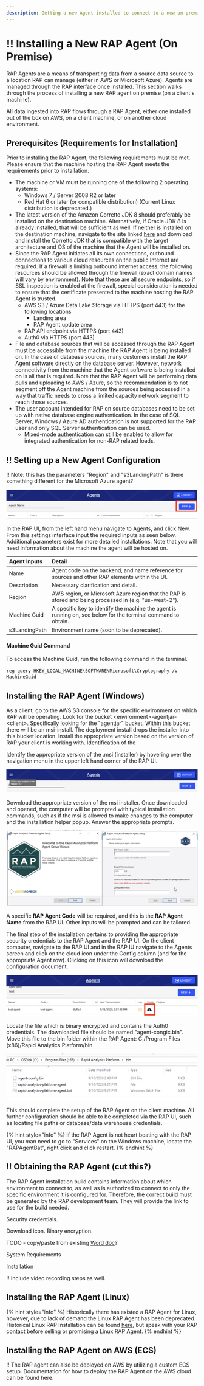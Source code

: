 ```yaml
---
description: Getting a new Agent installed to connect to a new on-premise data source.
---
```


# !! Installing a New RAP Agent \(On Premise\)

RAP Agents are a means of transporting data from a source data source to a location RAP can manage \(either in AWS or Microsoft Azure\). Agents are managed through the RAP interface once installed. This section walks through the process of installing a new RAP agent on premise \(on a client's machine\).

All data ingested into RAP flows through a RAP Agent, either one installed out of the box on AWS, on a client machine, or on another cloud environment.

## Prerequisites \(Requirements for Installation\)

Prior to installing the RAP Agent, the following requirements must be met.  Please ensure that the machine hosting the RAP Agent meets the requirements prior to installation.

* The machine or VM must be running one of the following 2 operating systems:
  * Windows 7 / Server 2008 R2 or later
  * Red Hat 6 or later \(or compatible distribution\) \(Current Linux distribution is deprecated.\)
* The latest version of the Amazon Corretto JDK 8 should preferably be installed on the destination machine.  Alternatively, if Oracle JDK 8 is already installed, that will be sufficient as well.  If neither is installed on the destination machine, navigate to the site linked [here](https://docs.aws.amazon.com/corretto/latest/corretto-8-ug/downloads-list.html) and download and install the Corretto JDK that is compatible with the target architecture and OS of the machine that the Agent will be installed on.
* Since the RAP Agent initiates all its own connections, outbound connections to various cloud resources on the public Internet are required.  If a firewall is limiting outbound internet access, the following resources should be allowed through the firewall \(exact domain names will vary by environment\).  Note that these are all secure endpoints, so if SSL inspection is enabled at the firewall, special consideration is needed to ensure that the certificate presented to the machine hosting the RAP Agent is trusted.
  * AWS S3 / Azure Data Lake Storage via HTTPS \(port 443\) for the following locations
    * Landing area
    * RAP Agent update area
  * RAP API endpoint via HTTPS \(port 443\)
  * Auth0 via HTTPS \(port 443\)
* File and database sources that will be accessed through the RAP Agent must be accessible from the machine the RAP Agent is being installed on.  In the case of database sources, many customers install the RAP Agent software directly on the database server.  However, network connectivity from the machine that the Agent software is being installed on is all that is required.  Note that the RAP Agent will be performing data pulls and uploading to AWS / Azure, so the recommendation is to not segment off the Agent machine from the sources being accessed in a way that traffic needs to cross a limited capacity network segment to reach those sources.
* The user account intended for RAP on source databases need to be set up with native database engine authentication.  In the case of SQL Server, Windows / Azure AD authentication is not supported for the RAP user and only SQL Server authentication can be used.
  * Mixed-mode authentication can still be enabled to allow for integrated authentication for non-RAP related loads.

## !! Setting up a New Agent Configuration

!! Note: this has the parameters "Region" and "s3LandingPath" is there something different for the Microsoft Azure agent?

![New Agent Creation.](../../.gitbook/assets/rap-agent-select-new.png)

In the RAP UI, from the left hand menu navigate to Agents, and click New. From this settings interface input the required inputs as seen below. Additional parameters exist for more detailed installations. Note that you will need information about the machine the agent will be hosted on.

| Agent Inputs | Detail |
| :--- | :--- |
| Name | Agent code on the backend, and name reference for sources and other RAP elements within the UI. |
| Description | Necessary clarification and detail. |
| Region | AWS region, or Microsoft Azure region that the RAP is stored and being processed in \(e.g. "us-west-2"\). |
| Machine Guid | A specific key to identify the machine the agent is running on, see below for the terminal command to obtain. |
| s3LandingPath | Environment name \(soon to be deprecated\). |

#### Machine Guid Command

To access the Machine Guid, run the following command in the terminal.

```text
reg query HKEY_LOCAL_MACHINE\SOFTWARE\Microsoft\Cryptography /v MachineGuid
```

## Installing the RAP Agent \(Windows\)

As a client, go to the AWS S3 console for the specific environment on which RAP will be operating. Look for the bucket &lt;environment&gt;-agentjar-&lt;client&gt;. Specifically looking for the "agentjar" bucket. Within this bucket there will be an msi-install. The deployment install drops the installer into this bucket location. Install the appropriate version based on the version of RAP your client is working with. Identification of the 

Identify the appropriate version of the .msi \(installer\) by hovering over the navigation menu in the upper left hand corner of the RAP UI.

![Location of RAP version to identify installation version.](../../.gitbook/assets/rap-agent-version-finding.png)

Download the appropriate version of the msi installer. Once downloaded and opened, the computer will be prompted with typical installation commands, such as if the msi is allowed to make changes to the computer and the installation helper popup. Answer the appropriate prompts.

![Selection of RAP Agent installation screens.](../../.gitbook/assets/rap-agent-installer-screens.png)

A specific **RAP Agent Code** will be required, and this is the **RAP Agent Name** from the RAP UI. Other inputs will be prompted and can be tailored.

The final step of the installation pertains to providing the appropriate security credentials to the RAP Agent and the RAP UI. On the client computer, navigate to the RAP UI and in the RAP IU navigate to the Agents screen and click on the cloud icon under the Config column \(and for the appropriate Agent row\). Clicking on this icon will download the configuration document.

![Config location](../../.gitbook/assets/rap-agent-configuration.png)

Locate the file which is binary encrypted and contains the Auth0 credentials. The downloaded file should be named "agent-congic.bin". Move this file to the bin folder within the RAP Agent: C:/Program Files \(x86\)/Rapid Analytics Platform/bin

![How the bin folder should look on client machine.](../../.gitbook/assets/rap-agent-how-the-bin-files-should-look.png)

This should complete the setup of the RAP Agent on the client machine. All further configuration should be able to be completed via the RAP UI, such as locating file paths or database/data warehouse credentials.

{% hint style="info" %}
If the RAP Agent is not heart beating with the RAP UI, you man need to go to "Services" on the Windows machine, locate the "RAPAgentBat", right click and click restart. 
{% endhint %}

## !! Obtaining the RAP Agent \(cut this?\)

The RAP Agent installation build contains information about which environment to connect to, as well as is authorized to connect to only the specific environment it is configured for.  Therefore, the correct build must be generated by the RAP development team.  They will provide the link to use for the build needed.





Security credentials.

Download icon. Binary encryption.

TODO - copy/paste from existing [Word doc](https://westmonroepartners1.sharepoint.com/sites/DDPA/0063900000stpZHAAY/Docs/Forms/AllItems.aspx?FolderCTID=0x0120001A877AC2A8D0754C894745F7F2227E37&id=%2Fsites%2FDDPA%2F0063900000stpZHAAY%2FDocs%2FImplementation%2FTechnical%20Documentation%2F3%20-%20RAP%2FRAP%20Agent%20Installation%2FRAP%20Agent%20Install%20Guide%20for%20Windows%2Epdf&parent=%2Fsites%2FDDPA%2F0063900000stpZHAAY%2FDocs%2FImplementation%2FTechnical%20Documentation%2F3%20-%20RAP%2FRAP%20Agent%20Installation)? 

System Requirements

Installation

!! Include video recording steps as well.



## Installing the RAP Agent \(Linux\)

{% hint style="info" %}
Historically there has existed a RAP Agent for Linux, however, due to lack of demand the Linux RAP Agent has been deprecated. Historical Linux RAP Installation can be found [here](https://westmonroepartners1.sharepoint.com/sites/DDPA/0063900000stpZHAAY/Docs/Forms/AllItems.aspx?FolderCTID=0x0120001A877AC2A8D0754C894745F7F2227E37&id=%2Fsites%2FDDPA%2F0063900000stpZHAAY%2FDocs%2FImplementation%2FTechnical%20Documentation%2F3%20-%20RAP%2FRAP%20Agent%20Installation%2FRAP%20Agent%20Install%20Guide%20for%20Red%20Hat%206%2E10%2Epdf&parent=%2Fsites%2FDDPA%2F0063900000stpZHAAY%2FDocs%2FImplementation%2FTechnical%20Documentation%2F3%20-%20RAP%2FRAP%20Agent%20Installation), but speak with your RAP contact before selling or promising a Linux RAP Agent.
{% endhint %}

## Installing the RAP Agent on AWS \(ECS\)

!! The RAP agent can also be deployed on AWS by utilizing a custom ECS setup. Documentation for how to deploy the RAP Agent on the AWS cloud can be found here.

